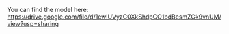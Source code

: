 You can find the model here: https://drive.google.com/file/d/1ewlUVyzC0XkShdpCO1bdBesmZGk9vnUM/view?usp=sharing